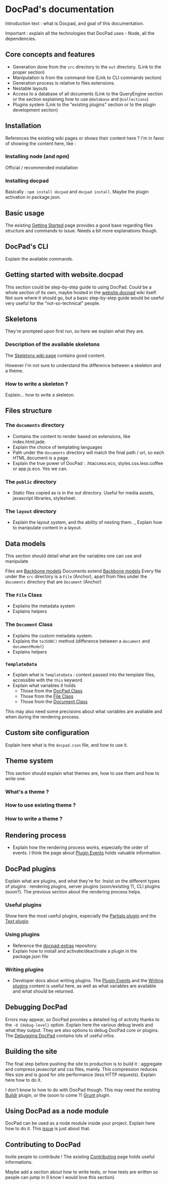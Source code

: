 # DocPad's documentation

Introduction text : what is Docpad, and goal of this documentation.

Important : explain all the technologies that DocPad uses - Node, all the dependencies.

## Core concepts and features

- Generation done from the `src` directory to the `out` directory. (Link to the proper section)
- Manipulation is from the command-line (Link to CLI commands section)
- Generation process is relative to files extensions.
- Nestable layouts
- Access to a database of all documents (Link to the QueryEngine section or the section explaining how to use `@database` and `@collections`)
- Plugins system (Link to the "existing plugins" section or to the plugin development section)

## Installation

References the existing wiki pages or shows their content here ? I'm in favor of showing the content here, like :

### Installing node (and npm)

Official / recommended installation

### Installing docpad

Basically : `npm install docpad` and `docpad install`. Maybe the plugin activation in package.json.

## Basic usage

The existing [Getting Started](https://github.com/bevry/docpad/wiki/Getting-Started) page provides a good base regarding files structure and commands to issue. Needs a bit more explanations though.

## DocPad's CLI

Explain the available commands.

## Getting started with website.docpad

This section could be step-by-step guide to using DocPad. Could be a whole section of its own, maybe hosted in the [website.docpad](https://github.com/bevry/website.docpad) wiki itself. Not sure where it should go, but a basic step-by-step guide would be useful very useful for the "not-so-technical" people.

## Skeletons

They're prompted upon first run, so here we explain what they are.

### Description of the available skeletons

The [Skeletons wiki page](https://github.com/bevry/docpad/wiki/Skeletons) contains good content.

However I'm not sure to understand the difference between a skeleton and a theme.

### How to write a skeleton ?

Explain... how to write a skeleton.

## Files structure

### The `documents` directory

- Contains the content to render based on extensions, like index.html.jade.
- Explain the choice of templating languages
- Path under the `documents` directory will match the final path / url, so each HTML document is a page.
- Explain the true power of DocPad : .htaccess.eco, styles.css.less.coffee or app.js.eco. Yes we can.

### The `public` directory

- Static files copied as is in the out directory. Useful for media assets, javascript libraries, stylesheet.

### The `layout` directory

- Explain the layout system, and the ability of nesting them.
_ Explain how to manipulate content in a layout.

## Data models

This section should detail what are the variables one can use and manipulate

Files are [Backbone models](https://github.com/bevry/docpad/blob/master/src/models/file.coffee)
Documents extend [Backbone models](https://github.com/bevry/docpad/blob/master/src/models/document.coffee)
Every file under the `src` directory is a `File` (Anchor), apart from files under the `documents` directory that are `Document` (Anchor)

### The `File` Class

- Explains the metadata system
- Explains helpers

### The `Document` Class

- Explains the custom metadata system.
- Explains the `toJSON()` method (difference between a `document` and `documentModel`)
- Explains helpers

### `TemplateData`

- Explain what is `TemplateData` : context passed into the template files, accessible with the `this` keyword
- Explain what variables it holds
  - Those from the [DocPad Class](https://github.com/bevry/docpad/blob/master/src/docpad.coffee#L981)
  - Those from the [File Class](https://github.com/bevry/docpad/blob/master/src/models/file.coffee#L36)
  - Those from the [Document Class](https://github.com/bevry/docpad/blob/master/src/models/document.coffee#L32)

This may also need some precisions about what variables are available and when during the rendering process.

## Custom site configuration

Explain here what is the `docpad.cson` file, and how to use it.

## Theme system

This section should explain what themes are, how to use them and how to write one.

### What's a theme ?

### How to use existing theme ?

### How to write a theme ?

## Rendering process

- Explain how the rendering process works, especially the order of events. I think the page about [Plugin Events](https://github.com/bevry/docpad/wiki/Plugin-Events) holds valuable information.

## DocPad plugins

Explain what are plugins, and what they're for. Insist on the different types of plugins : rendering plugins, server plugins (soon/existing ?), CLI plugins (soon?). The previous section about the rendering process helps.

### Useful plugins

Show here the most useful plugins, especially the [Partials plugin](https://github.com/bevry/docpad-extras/tree/master/plugins/partials) and the [Text plugin](https://github.com/bevry/docpad-extras/tree/master/plugins/text).

### Using plugins

- Reference the [docpad-extras](https://github.com/bevry/docpad-extras) repository.
- Explain how to install and activate/deactivate a plugin in the package.json file

### Writing plugins

- Developer docs about writing plugins. The [Plugin Events](https://github.com/bevry/docpad/wiki/Plugin-Events) and the [Writing plugins](https://github.com/bevry/docpad/wiki/Writing-a-Plugin) content is useful here, as well as what variables are available and what should be returned.

## Debugging DocPad

Errors may appear, so DocPad provides a detailed log of activity thanks to the `-d {debug-level}` option. Explain here the various debug levels and what they output. They are also options to debug DocPad core or plugins. The [Debugging DocPad](https://github.com/bevry/docpad/wiki/Debugging) contains lots of useful infos.

## Building the site

The final step before pushing the site to production is to build it : aggregate and compress javascript and css files, mainly. This compression reduces files size and is good for site performance (less HTTP requests). Explain here how to do it.

I don't know to how to do with DocPad though. This may need the existing [Buildr](https://github.com/bevry/docpad-extras/tree/master/plugins/buildr) plugin, or the (soon to come ?) [Grunt](https://github.com/bevry/docpad/issues/212) plugin.

## Using DocPad as a node module

DocPad can be used as a node module inside your project. Explain here how to do it. This [issue](https://github.com/bevry/docpad/issues/206) is just about that.

## Contributing to DocPad

Invite people to contribute ! The existing [Contributing](https://github.com/bevry/docpad/wiki/Contributing) page holds useful informations.

Maybe add a section about how to write tests, or how tests are written so people can jump in (I know I would love this section).